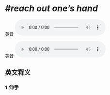 # ***\#reach out one’s hand*** 
英音
<audio src="./media/reach out one’s hand1_AAC.aac" controls="controls"></audio>

美音
<audio src="./media/reach out one’s hand2_AAC.aac" controls="controls"></audio>



  

英文释义
---
### 1.**伸手**  


